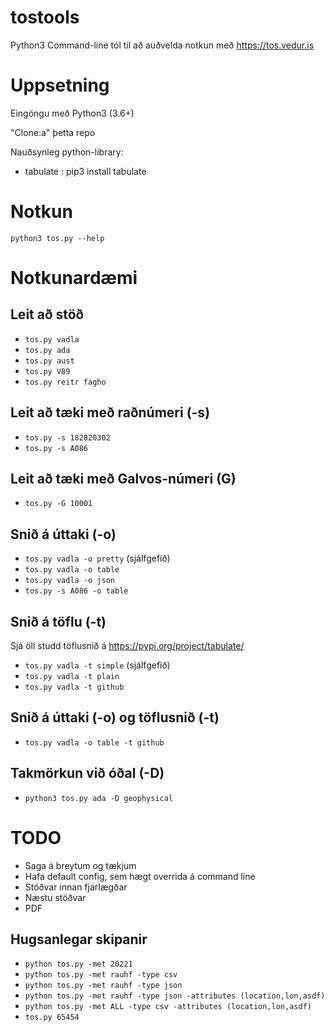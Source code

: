 # tostools
Python3 Command-line tól til að auðvelda notkun með https://tos.vedur.is

# Uppsetning
Eingöngu með Python3 (3.6+)

"Clone:a" þetta repo

Nauðsynleg python-library:
* tabulate : pip3 install tabulate

# Notkun
`python3 tos.py --help`

# Notkunardæmi
## Leit að stöð
 * `tos.py vadla`
 * `tos.py ada`
 * `tos.py aust`
 * `tos.py V89`
 * `tos.py reitr fagho`

## Leit að tæki með raðnúmeri (-s)
 * `tos.py -s 182820302`
 * `tos.py -s A086`

## Leit að tæki með Galvos-númeri (G)
 * `tos.py -G 10001` 


## Snið á úttaki (-o)
 * `tos.py vadla -o pretty` (sjálfgefið)
 * `tos.py vadla -o table`
 * `tos.py vadla -o json`
 * `tos.py -s A086 -o table`
 
## Snið á töflu (-t)
Sjá öll studd töflusnið á https://pypi.org/project/tabulate/
 * `tos.py vadla -t simple` (sjálfgefið)
 * `tos.py vadla -t plain`
 * `tos.py vadla -t github`
 
 
## Snið á úttaki (-o) og töflusnið (-t)
 * `tos.py vadla -o table -t github`
  
## Takmörkun við óðal (-D)
 * `python3 tos.py ada -D geophysical`


# TODO
* Saga á breytum og tækjum
* Hafa default config, sem hægt overrida á command line
* Stöðvar innan fjarlægðar
* Næstu stöðvar
* PDF

## Hugsanlegar skipanir
* `python tos.py -met 20221`
* `python tos.py -met rauhf -type csv`
* `python tos.py -met rauhf -type json`
* `python tos.py -met rauhf -type json -attributes (location,lon,asdf)`
* `python tos.py -met ALL -type csv -attributes (location,lon,asdf)`
* `tos.py 65454`
